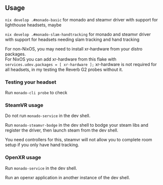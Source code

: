 ## Usage

`nix develop .#monado-basic` for monado and steamvr driver with support for lighthouse headsets, maybe

`nix develop .#monado-slam-handtracking` for monado and steamvr driver with support for headsets needing slam tracking and hand tracking

For non-NixOS, you may need to install xr-hardware from your distro packages.  
For NixOS you can add xr-hardware from this flake with `services.udev.packages = [ xr-hardware ];`
xr-hardware is not required for all headsets, in my testing the Reverb G2 probes without it.

### Testing your headset

Run `monado-cli probe` to check 

### SteamVR usage

Do not run `monado-service` in the dev shell.

Run `monado-steamvr-bodge` in the dev shell to bodge your steam libs and register the driver, then launch steam from the dev shell.

You need controllers for this, steamvr will not allow you to complete room setup if you only have hand tracking.

### OpenXR usage

Run `monado-service` in the dev shell.

Run an openxr application in another instance of the dev shell.